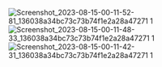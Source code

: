 ![Screenshot_2023-08-15-00-11-52-81_136038a34bc73c73b74f1e2a28a47271 1](https://github.com/umangtakoliya/e_com_app/assets/138286678/9e42e54c-dfbb-4cd2-b30f-241caf6aa007)
![Screenshot_2023-08-15-00-11-48-33_136038a34bc73c73b74f1e2a28a47271 1](https://github.com/umangtakoliya/e_com_app/assets/138286678/175f8609-ef56-4872-8c10-c0121d5314f6)
![Screenshot_2023-08-15-00-11-42-31_136038a34bc73c73b74f1e2a28a47271 1](https://github.com/umangtakoliya/e_com_app/assets/138286678/e75bc6fc-e906-4270-8a26-de33eab4ab93)
